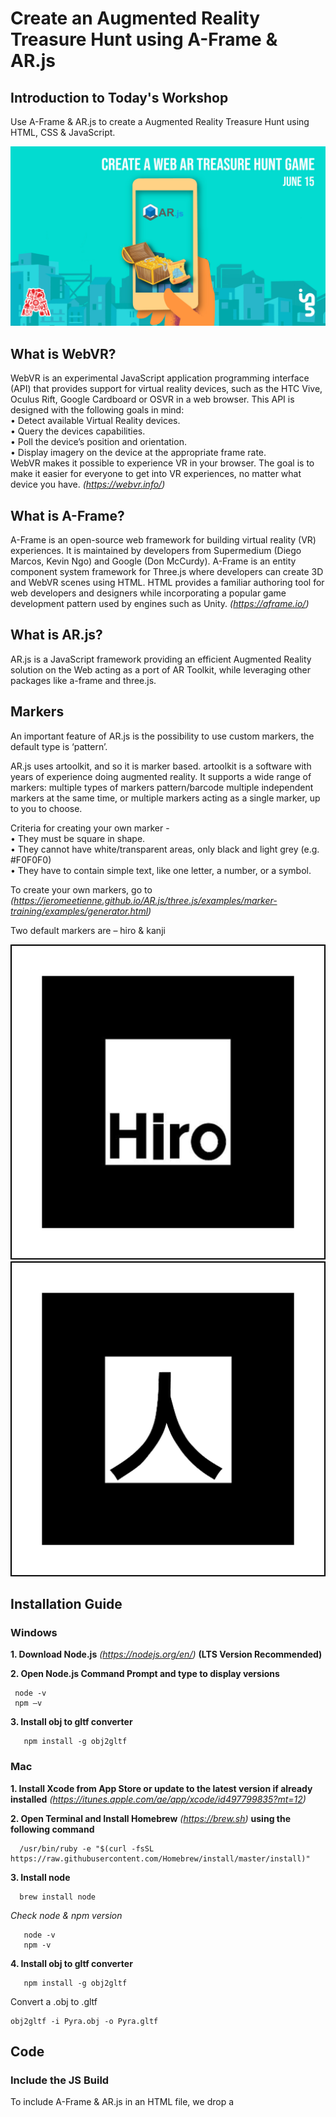 # Create an Augmented Reality Treasure Hunt using A-Frame & AR.js

## Introduction to Today's Workshop

Use A-Frame & AR.js to create a Augmented Reality Treasure Hunt using HTML, CSS & JavaScript. <br/>

![functional diagram](https://github.com/The-Assembly/Ar.js_TreasureHunt/blob/master/Create-An-AR-Treasure-Hunt.jpg)

## What is WebVR?
WebVR is an experimental JavaScript application programming interface (API) that provides support for virtual reality devices, such as the HTC Vive, Oculus Rift, Google Cardboard or OSVR in a web browser. 
This API is designed with the following goals in mind: <br/>
•	Detect available Virtual Reality devices. <br/>
•	Query the devices capabilities. <br/>
•	Poll the device’s position and orientation. <br/>
•	Display imagery on the device at the appropriate frame rate. <br/>
WebVR makes it possible to experience VR in your browser. The goal is to make it easier for everyone to get into VR experiences, no matter what device you have.
*(https://webvr.info/)*

## What is A-Frame?
 
A-Frame is an open-source web framework for building virtual reality (VR) experiences. It is maintained by developers from Supermedium (Diego Marcos, Kevin Ngo) and Google (Don McCurdy). A-Frame is an entity component system framework for Three.js where developers can create 3D and WebVR scenes using HTML. HTML provides a familiar authoring tool for web developers and designers while incorporating a popular game development pattern used by engines such as Unity.
*(https://aframe.io/)*

## What is AR.js?

AR.js is a JavaScript framework providing an efficient Augmented Reality solution on the Web
acting as a port of AR Toolkit, while leveraging other packages like a-frame and three.js. 

## Markers 
An important feature of AR.js is the possibility to use custom markers, the default type is ‘pattern’. 

AR.js uses artoolkit, and so it is marker based. artoolkit is a software with years of experience doing augmented reality. 
It supports a wide range of markers: multiple types of markers pattern/barcode multiple independent markers at the same time, or multiple markers acting as a single marker, up to you to choose.

Criteria for creating your own marker - <br/>
•	They must be square in shape. <br/>
•	They cannot have white/transparent areas, only black and light grey (e.g. #F0F0F0) <br/>
•	They have to contain simple text, like one letter, a number, or a symbol. <br/>

To create your own markers, go to *(https://jeromeetienne.github.io/AR.js/three.js/examples/marker-training/examples/generator.html)*

Two default markers are – hiro & kanji

![functional diagram](https://github.com/The-Assembly/Ar.js_TreasureHunt/blob/master/Preset%20Markers/hiro.PNG)
![functional diagram](https://github.com/The-Assembly/Ar.js_TreasureHunt/blob/master/Preset%20Markers/kanji.PNG)


## Installation Guide

### Windows
**1. Download Node.js** *(https://nodejs.org/en/)* **(LTS Version Recommended)** <br/>

**2. Open Node.js Command Prompt and type to display versions**
```
 node -v
 npm –v
``` 
 **3. Install obj to gltf converter**
 ```
    npm install -g obj2gltf
 ```
 
### Mac
**1. Install Xcode from App Store or update to the latest version if already installed** *(https://itunes.apple.com/ae/app/xcode/id497799835?mt=12)*

**2. Open Terminal and Install Homebrew** *(https://brew.sh)* **using the following command**
```
  /usr/bin/ruby -e "$(curl -fsSL https://raw.githubusercontent.com/Homebrew/install/master/install)"
```
**3. Install node**
```
  brew install node
```
 *Check node & npm version*
 ```
    node -v
    npm -v
 ```
**4. Install obj to gltf converter**
 ```
    npm install -g obj2gltf
 ```
 Convert a .obj to .gltf
 ```
 obj2gltf -i Pyra.obj -o Pyra.gltf
```
 
## Code
### Include the JS Build
To include A-Frame & AR.js in an HTML file, we drop a <script> tag pointing to the CDN build:
```
<head>
  <script src="https://aframe.io/releases/0.9.2/aframe.min.js"></script>
  <script src="https://cdn.rawgit.com/jeromeetienne/AR.js/1.7.1/aframe/build/aframe-ar.js"></script>
</head>
```

To include AR.js, you need to include aframe-ar.js. Then you initialize ar.js in <a-scene>.
```
<a-scene embedded arjs>
```
Then you tell A-Frame that you want arjs to control the camera. For that, you just add
```
<a-marker-camera preset='hiro'></a-marker-camera>
```
### 1. Default Objects
```
<a-box>/<a-triangle>/<a-ring>/<a-sphere>/<a-tetrahedron>/<a-cylinder>/<a-sphere>

<a-box position='0 0.5 0' scale='0.5 0.5 0.5' rotation='0 0 0' material='color: yellow;'></a-box>
```
### 2.  Using an Image as an Object
```
<a-sphere>

<a-box position='0 0.5 0' scale='0.5 0.5 0.5' rotation='0 0 0' material='color: yellow;' material='opacity: 0.5;'></a-box>
```
**Animation** <br/>
The animation component lets us animate and tween values including: <br/>
•	Component values (e.g., position, visible) <br/>
•	Component property values (e.g., light.intensity) <br/>
We can also tween values directly for better performance versus going through.setAttribute, such as by animating values: <br/>
•	On the object3D (e.g., object3D.position.y, object3D.rotation.z) <br/>
•	Directly within a component (e.g., components.material.material.color, components.text.material.uniforms.opacity.value)
```
<a-animation attribute="scale" dur="2000" from= "0 0 0" to="5 5 5" direction='alternate-reverse' easing= "ease-in-out-circ"  repeat="indefinite"></a-animation>
```
*(https://aframe.io/docs/0.9.0/components/animation.html)*

### 3. Treasure Hunt <br/>

#### Adding Markers & 3D models to the A-Frame HTML Template

1. Add the src (<a-asset-item>) of the 3D asset to the <a-assets> node of the template. <br/> 
*Using .obj file* <br/> 
```
<a-asset-item id="pyra-obj" src="builder-models/Pyra.obj"></a-asset-item>
```
*Using .gltf file* <br/> 
```
<a-asset-item id="pyra" src="builder-markers/Pyra.gltf"></a-asset-item>
```
2. Add the src (<a-marker>) of the Marker data file to the <a-scene> node of the template. <br/> 
```
<a-marker id ="pyra-marker" type="pattern" url="builder-markers/pyra.patt">
```
3. In order to “link” the Marker and the 3D model, add an <a-entity> node with a reference to the 3D model inside the <a-marker> node created in the previous step. <br/> 
*Using .obj file* <br/> 
```
<a-entity id="pyra" obj-model="obj: #pyra-obj;" material="color: green" rotation="0 180 0" position="0 0 0.5" scale="0.15 0.15 0.15"></a-entity>
```
*Using .gltf file* <br/> 
```
<a-entity  rotation="90 -45 45" position="0 0 0" scale="1 1 1" gltf-model="#pyra"></a-entity> 
```
 
#### Implementing Speech Bubble Dialogue Interaction
Tap functionality by defining a new component called  accepts-clicks:
```
AFRAME.registerComponent('accepts-clicks', {
  init: function() {
    this.el.addEventListener('touchend', handleClickEvent);
    this.el.addEventListener('click', handleClickEvent);
  }
});
```
and then adding it as an attribute to <a-scene>:
```
<a-scene embedded arjs accepts-clicks>
```
Based on our design of the treasure hunt, only one Marker would be visible on the screen at once, so all we needed to do was loop through the Builders every time the screen was tapped and use the dialogue of the Builder whose object3D.visible is true.
```
function handleClickEvent() {
  for (var i = 0; i < builders.length; i++) {
    var builder = builders[i];
    var builderMarker = document.querySelector("#" + builder.name + "-marker");
    if (builderMarker && builderMarker.object3D.visible) {
      if (searchForBuilderTool(builder)) {
        toggleSpeechBubble(builder.successDialogue);
      } else {
        toggleSpeechBubble(builder.dialogue);
      }
      break;
    }
  }
}
```
Defined a “tick” handler (which gets called for every render loop of A-Frame).
```
AFRAME.registerComponent('accepts-clicks', {
  init: function() {
    this.el.addEventListener('touchend', handleClickEvent);
    this.el.addEventListener('click', handleClickEvent);
  },
  tick: function() {
    hideSpeechBubbleIfNoMarker();
  }
});
```                                      
The function hideSpeechBubbleIfNoMarker() uses a similar test with  object3D.visible to determine if the speech bubble should be hidden. If all Builders are hidden, also hide the speech bubble, but if any Builder is visible, keep the speech bubble.
```
function hideSpeechBubbleIfNoMarker() {
  var shouldHide = true;
  for (var i = 0; i < builders.length; i++) {
    var builderMarker = document.querySelector("#" + builders[i].name + "-marker");
    if (builderMarker && builderMarker.object3D.visible) {
      shouldHide = false;
      break;
    }
  }
  // hide speech bubble
};
```
#### Keeping Track of Player Inventory
The final piece to our treasure hunt was keeping track of which treasures the player had found. We defined several classes: Builder, Tool (aka treasures), and UserState.

The Builder class had fields for name, tool, initial dialogue, and alternate dialogue for after the user has found the treasure. The “tool” field was the treasure associated with that Builder. The Tool class had fields for name and dialogue. And finally, UserState had an array containing the inventory of treasures that the player had clicked on.
Every time the player clicked a tool, that tool would be added to the UserState. And every time the player clicked a Builder, we would check whether the tool associated with that Builder was in the UserState. If so, we would show the alternate dialogue.
```
function UserState() {
    this.tools = [];
}

UserState.prototype.addTool = function(tool) {
    this.tools.push(tool);
}

UserState.prototype.hasBuilderTool = function(builder) {
    return builder.tool && this.tools.includes(builder.tool.name);
}

var userState = new UserState();
```


## References
AR Treasure Hunt - https://www.womenwhocode.com/blog/building-an-augmented-reality-treasure-hunt-with-a-frame-and-ar-js
